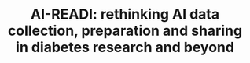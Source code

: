 ---
authors: AI-READI Consortium
carousel: false
dccs:
- Bridge2AI
doi: /10.1038/s42255-024-01165-x
featured: false
journal: Nature Metabolism
keywords: '[]'
landmark: true
layout: ../../layouts/Publication.astro
pmid: 39516364
title: 'AI-READI: rethinking AI data collection, preparation and sharing in diabetes
  research and beyond'
year: 2024

---
